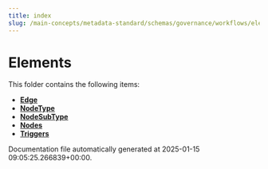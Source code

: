 ```yaml
---
title: index
slug: /main-concepts/metadata-standard/schemas/governance/workflows/elements
---
```


# Elements

This folder contains the following items:

- [**Edge**](/main-concepts/metadata-standard/schemas/governance/workflows/elements/edge)
- [**NodeType**](/main-concepts/metadata-standard/schemas/governance/workflows/elements/nodetype)
- [**NodeSubType**](/main-concepts/metadata-standard/schemas/governance/workflows/elements/nodesubtype)
- [**Nodes**](/main-concepts/metadata-standard/schemas/governance/workflows/elements/nodes)
- [**Triggers**](/main-concepts/metadata-standard/schemas/governance/workflows/elements/triggers)


Documentation file automatically generated at 2025-01-15 09:05:25.266839+00:00.
